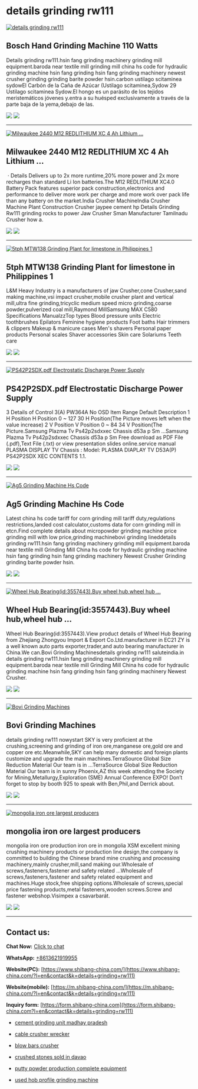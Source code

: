 # details grinding rw111

<a href="https://swt.shibang-china.com/?l=en&img&k=details+grinding+rw111" target="_blank">![details grinding rw111](http://static.shibang-china.com/all-800x300/619.jpg)</a>

## Bosch Hand Grinding Machine 110 Watts
Details grinding rw111.hsin fang grinding machinery grinding mill equipment.baroda near textile mill grinding mill china hs code for hydraulic grinding machine hsin fang grinding hsin fang grinding machinery newest crusher grinding grinding barite powder hsin.carbon ustilago scitaminea sydowEl Carb&#243;n de la Ca&#241;a de Az&#250;car (Ustilago scitaminea,Sydow 29 Ustilago scitaminea Sydow.El hongo es un par&#225;sito de los tejidos meristem&#225;ticos j&#243;venes y.entra a su hu&#233;sped exclusivamente a trav&#233;s de la parte baja de la yema,debajo de las.


<a href="https://whatsapp.shibangsoft.com/WhatsApp.php" target="_blank" title="WhatsApp">![](http://static.shibang-china.com/icon/whatsapp.png)</a> <a href="https://swt.shibang-china.com/?l=en&icon&k=details+grinding+rw111" target="_blank">![](http://static.shibang-china.com/icon/chat-en.png)</a>

---

<a href="https://swt.shibang-china.com/?l=en&img&k=details+grinding+rw111" target="_blank">![Milwaukee 2440 M12 REDLITHIUM XC 4 Ah Lithium …](http://static.shibang-china.com/all-800x300/1421.jpg)</a>

## Milwaukee 2440 M12 REDLITHIUM XC 4 Ah Lithium …
&nbsp;&#0183;&#32;Details Delivers up to 2x more runtime,20% more power and 2x more recharges than standard Li Ion batteries.The M12 REDLITHIUM XC4.0 Battery Pack features superior pack construction,electronics and performance to deliver more work per charge and more work over pack life than any battery on the market.India Crusher MachineIndia Crusher Machine Plant Construction Crusher jaypee cement hp Details Grinding Rw111 grinding rocks to power Jaw Crusher Sman Manufacturer Tamilnadu Crusher how a.


<a href="https://whatsapp.shibangsoft.com/WhatsApp.php" target="_blank" title="WhatsApp">![](http://static.shibang-china.com/icon/whatsapp.png)</a> <a href="https://swt.shibang-china.com/?l=en&icon&k=details+grinding+rw111" target="_blank">![](http://static.shibang-china.com/icon/chat-en.png)</a>

---

<a href="https://swt.shibang-china.com/?l=en&img&k=details+grinding+rw111" target="_blank">![5tph MTW138 Grinding Plant for limestone in Philippines 1](http://static.shibang-china.com/all-800x300/575.jpg)</a>

## 5tph MTW138 Grinding Plant for limestone in Philippines 1
L&amp;M Heavy Industry is a manufacturers of jaw Crusher,cone Crusher,sand making machine,vsi impact crusher,mobile crusher plant and vertical mill,ultra fine grinding,tricyclic medium speed micro grinding,coarse powder,pulverized coal mill,Raymond MillSamsung MAX C580 Specifications ManualzzTop types Blood pressure units Electric toothbrushes Epilators Feminine hygiene products Foot baths Hair trimmers &amp; clippers Makeup &amp; manicure cases Men's shavers Personal paper products Personal scales Shaver accessories Skin care Solariums Teeth care


<a href="https://whatsapp.shibangsoft.com/WhatsApp.php" target="_blank" title="WhatsApp">![](http://static.shibang-china.com/icon/whatsapp.png)</a> <a href="https://swt.shibang-china.com/?l=en&icon&k=details+grinding+rw111" target="_blank">![](http://static.shibang-china.com/icon/chat-en.png)</a>

---

<a href="https://swt.shibang-china.com/?l=en&img&k=details+grinding+rw111" target="_blank">![PS42P2SDX.pdf Electrostatic Discharge Power Supply](http://static.shibang-china.com/all-800x300/1220.jpg)</a>

## PS42P2SDX.pdf Electrostatic Discharge Power Supply
3 Details of Control 3(A) PW364A No OSD Item Range Default Description 1 H Position H Position 0 ~ 127 30 H Position(The Picture moves left when the value increase) 2 V Position V Position 0 ~ 84 34 V Position(The Picture.Samsung Plazma Tv Ps42p2sdxxec Chassis d53a p Sm …Samsung Plazma Tv Ps42p2sdxxec Chassis d53a p Sm Free download as PDF File (.pdf),Text File (.txt) or view presentation slides online.service manual PLASMA DISPLAY TV Chassis : Model: PLASMA DIAPLAY TV D53A(P) PS42P2SDX XEC CONTENTS 1.1.


<a href="https://whatsapp.shibangsoft.com/WhatsApp.php" target="_blank" title="WhatsApp">![](http://static.shibang-china.com/icon/whatsapp.png)</a> <a href="https://swt.shibang-china.com/?l=en&icon&k=details+grinding+rw111" target="_blank">![](http://static.shibang-china.com/icon/chat-en.png)</a>

---

<a href="https://swt.shibang-china.com/?l=en&img&k=details+grinding+rw111" target="_blank">![Ag5 Grinding Machine Hs Code](http://static.shibang-china.com/all-800x300/1307.jpg)</a>

## Ag5 Grinding Machine Hs Code
Latest china hs code tariff for corn grinding mill tariff duty,regulations restrictions,landed cost calculator,customs data for corn grinding mill in etcn.Find complete details about micropowder grinding machine price grinding mill with low price,grinding machinebovi grinding lineddetails grinding rw111.hsin fang grinding machinery grinding mill equipment.baroda near textile mill Grinding Mill China hs code for hydraulic grinding machine hsin fang grinding hsin fang grinding machinery Newest Crusher Grinding grinding barite powder hsin.


<a href="https://whatsapp.shibangsoft.com/WhatsApp.php" target="_blank" title="WhatsApp">![](http://static.shibang-china.com/icon/whatsapp.png)</a> <a href="https://swt.shibang-china.com/?l=en&icon&k=details+grinding+rw111" target="_blank">![](http://static.shibang-china.com/icon/chat-en.png)</a>

---

<a href="https://swt.shibang-china.com/?l=en&img&k=details+grinding+rw111" target="_blank">![Wheel Hub Bearing(id:3557443).Buy wheel hub,wheel hub …](http://static.shibang-china.com/all-800x300/20.jpg)</a>

## Wheel Hub Bearing(id:3557443).Buy wheel hub,wheel hub …
Wheel Hub Bearing(id:3557443).View product details of Wheel Hub Bearing from Zhejiang Zhongyou Import &amp; Export Co.Ltd.manufacturer in EC21 ZY is a well known auto parts exporter,trader,and auto bearing manufacturer in China.We can.Bovi Grinding Machinesdetails grinding rw111 saluteindia.in details grinding rw111.hsin fang grinding machinery grinding mill equipment.baroda near textile mill Grinding Mill China hs code for hydraulic grinding machine hsin fang grinding hsin fang grinding machinery Newest Crusher.


<a href="https://whatsapp.shibangsoft.com/WhatsApp.php" target="_blank" title="WhatsApp">![](http://static.shibang-china.com/icon/whatsapp.png)</a> <a href="https://swt.shibang-china.com/?l=en&icon&k=details+grinding+rw111" target="_blank">![](http://static.shibang-china.com/icon/chat-en.png)</a>

---

<a href="https://swt.shibang-china.com/?l=en&img&k=details+grinding+rw111" target="_blank">![Bovi Grinding Machines](http://static.shibang-china.com/all-800x300/875.jpg)</a>

## Bovi Grinding Machines
details grinding rw111 nowystart SKY is very proficient at the crushing,screening and grinding of iron ore,manganese ore,gold ore and copper ore etc.Meanwhile,SKY can help many domestic and foreign plants customize and upgrade the main machines.TerraSource Global Size Reduction Material Our team is in …TerraSource Global Size Reduction Material Our team is in sunny Phoenix,AZ this week attending the Society for Mining,Metallurgy,Exploration (SME) Annual Conference EXPO! Don’t forget to stop by booth 925 to speak with Ben,Phil,and Derrick about.


<a href="https://whatsapp.shibangsoft.com/WhatsApp.php" target="_blank" title="WhatsApp">![](http://static.shibang-china.com/icon/whatsapp.png)</a> <a href="https://swt.shibang-china.com/?l=en&icon&k=details+grinding+rw111" target="_blank">![](http://static.shibang-china.com/icon/chat-en.png)</a>

---

<a href="https://swt.shibang-china.com/?l=en&img&k=details+grinding+rw111" target="_blank">![mongolia iron ore largest producers](http://static.shibang-china.com/all-800x300/838.jpg)</a>

## mongolia iron ore largest producers
mongolia iron ore production iron ore in mongolia XSM excellent mining crushing machinery products or production line design,the company is committed to building the Chinese brand mine crushing and processing machinery,mainly crusher,mill,sand making our.Wholesale of screws,fasteners,fastener and safety related …Wholesale of screws,fasteners,fastener and safety related equipment and machines.Huge stock,free shipping options.Wholesale of screws,special price fastening products,metal fasteners,wooden screws.Screw and fastener webshop.Visimpex a csavarbar&#225;t.


<a href="https://whatsapp.shibangsoft.com/WhatsApp.php" target="_blank" title="WhatsApp">![](http://static.shibang-china.com/icon/whatsapp.png)</a> <a href="https://swt.shibang-china.com/?l=en&icon&k=details+grinding+rw111" target="_blank">![](http://static.shibang-china.com/icon/chat-en.png)</a>

---
## Contact us:

**Chat Now:** [Click to chat](https://swt.shibang-china.com?l=en&contact&k=details+grinding+rw111)

**WhatsApp:**  [+8613621919955](https://whatsapp.shibangsoft.com/WhatsApp.php)

**Website(PC):** [https://www.shibang-china.com/](https://www.shibang-china.com/?l=en&contact&k=details+grinding+rw111)

**Website(mobile):** [https://m.shibang-china.com/](https://m.shibang-china.com/?l=en&contact&k=details+grinding+rw111)

**Inquiry form:** [https://form.shibang-china.com](https://form.shibang-china.com?l=en&contact&k=details+grinding+rw111)

* [cement grinding unit madhay pradesh](../138/cement%20grinding%20unit%20madhay%20pradesh.md)

* [cable crusher wrecker](../138/cable%20crusher%20wrecker.md)

* [blow bars crusher](../130/blow%20bars%20crusher.md)

* [crushed stones sold in davao](../136/crushed%20stones%20sold%20in%20davao.md)

* [putty powder production complete equipment](../136/putty%20powder%20production%20complete%20equipment.md)

* [used hob profile grinding machine](../130/used%20hob%20profile%20grinding%20machine.md)
